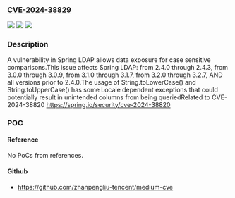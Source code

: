 ### [CVE-2024-38829](https://cve.mitre.org/cgi-bin/cvename.cgi?name=CVE-2024-38829)
![](https://img.shields.io/static/v1?label=Product&message=Spring%20LDAP&color=blue)
![](https://img.shields.io/static/v1?label=Version&message=2.4.0%3C%3D%202.4.3%20&color=brighgreen)
![](https://img.shields.io/static/v1?label=Vulnerability&message=CWE-178&color=brighgreen)

### Description

A vulnerability in Spring LDAP allows data exposure for case sensitive comparisons.This issue affects Spring LDAP: from 2.4.0 through 2.4.3, from 3.0.0 through 3.0.9, from 3.1.0 through 3.1.7, from 3.2.0 through 3.2.7, AND all versions prior to 2.4.0.The usage of String.toLowerCase() and String.toUpperCase() has some Locale dependent exceptions that could potentially result in unintended columns from being queriedRelated to  CVE-2024-38820 https://spring.io/security/cve-2024-38820

### POC

#### Reference
No PoCs from references.

#### Github
- https://github.com/zhanpengliu-tencent/medium-cve

